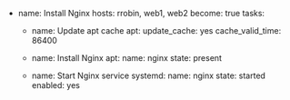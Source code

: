 - name: Install Nginx
  hosts: rrobin, web1, web2
  become: true
  tasks:
    - name: Update apt cache
      apt:
        update_cache: yes
        cache_valid_time: 86400

    - name: Install Nginx
      apt:
        name: nginx
        state: present

    - name: Start Nginx service
      systemd:
        name: nginx
        state: started
        enabled: yes
